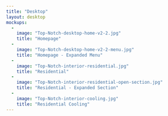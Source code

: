 ```yaml
---
title: "Desktop"
layout: desktop
mockups:
  -
    image: "Top-Notch-desktop-home-v2-2.jpg"
    title: "Homepage"
  -
    image: "Top-Notch-desktop-home-v2-2-menu.jpg"
    title: "Homepage - Expanded Menu"
  -
    image: "Top-Notch-interior-residential.jpg"
    title: "Residential"
  -
    image: "Top-Notch-interior-residential-open-section.jpg"
    title: "Residential - Expanded Section"
  -
    image: "Top-Notch-interior-cooling.jpg"
    title: "Residential Cooling"
---
```


